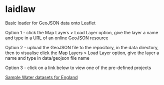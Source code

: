 # laidlaw

Basic loader for GeoJSON data onto Leaflet

Option 1 - click the Map Layers > Load Layer option, give the layer a name and type in a URL of an online GeoJSON resource

Option 2 - upload the GeoJSON file to the repository, in the data directory, then to visualise click the Map Layers > Load Layer option, give the layer a name and type in data/geojson file name

Option 3 - click on a link below to view one of the pre-defined projects

<a href="https://ratemydata.github.io/laidlaw/bootStrap.html?project=water&projectsAPI=https://209.97.179.111/broker/projects&databrokerAPI=https://209.97.179.111/broker/data" target="_blank">Sample Water datasets for England</a>


